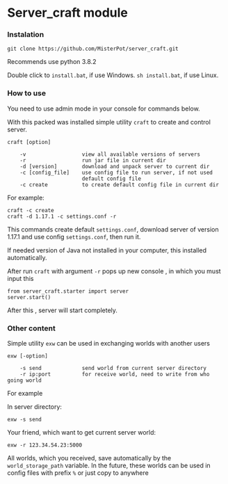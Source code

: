 # Server_craft module

### Instalation

    git clone https://github.com/MisterPot/server_craft.git
    
Recommends use python 3.8.2

Double click to `install.bat`, if use Windows.
`sh install.bat`, if use Linux.
### How to use

You need to use admin mode in your console for commands below. 

With this packed was installed simple utility `craft` to create and
control server.

    craft [option]
        
        -v                  view all available versions of servers
        -r                  run jar file in current dir
        -d [version]        download and unpack server to current dir 
        -c [config_file]    use config file to run server, if not used
                            default config file
        -c create           to create default config file in current dir 


For example:
    
    craft -c create
    craft -d 1.17.1 -c settings.conf -r

This commands create default `settings.conf`, download server of
version 1.17.1 and use config `settings.conf`, then run it.

If needed version of Java not installed in your computer, this installed automatically.

After run `craft` with argument `-r` pops up new console , in which
you must input this

    from server_craft.starter import server
    server.start()

After this , server will start completely. 

### Other content

Simple utility `exw` can be used in exchanging worlds with another users

    exw [-option]
                 
        -s send             send world from current server directory
        -r ip:port          for receive world, need to write from who going world

For example

In server directory:
    
    exw -s send

Your friend, which want to get current server world:

    exw -r 123.34.54.23:5000

All worlds, which you received, save automatically by the `world_storage_path` variable.
In the future, these worlds can be used in config files with prefix `%` or 
just copy to anywhere